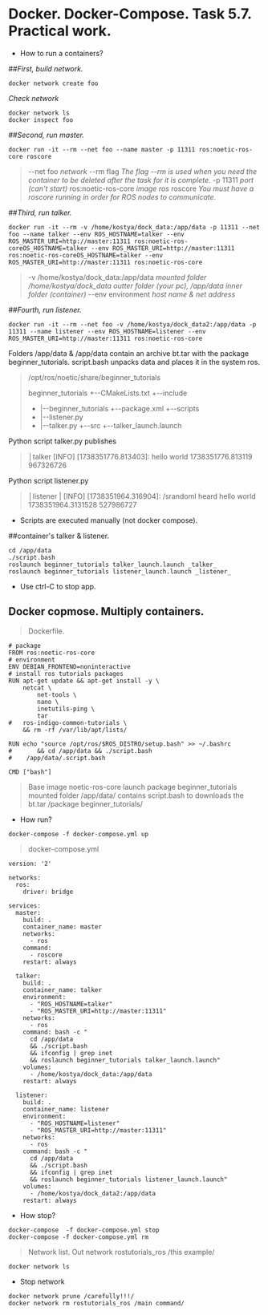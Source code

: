 # Docker. Docker-Compose. Task 5.7. Practical work.

- How to run a containers?

##_First, build network._

```
docker network create foo
```

_Check network_

```
docker network ls
docker inspect foo
```

##_Second, run master._

```
docker run -it --rm --net foo --name master -p 11311 ros:noetic-ros-core roscore
``` 

> --net foo _network_
> --rm flag _The flag --rm is used when you need the container to be deleted after the task for it is complete._
> -p 11311 _port (can't start)_
> ros:noetic-ros-core _image ros_
> roscore _You must have a roscore running in order for ROS nodes to communicate._

##_Third, run talker._

```
docker run -it --rm -v /home/kostya/dock_data:/app/data -p 11311 --net foo --name talker --env ROS_HOSTNAME=talker --env ROS_MASTER_URI=http://master:11311 ros:noetic-ros-coreOS_HOSTNAME=talker --env ROS_MASTER_URI=http://master:11311 ros:noetic-ros-coreOS_HOSTNAME=talker --env ROS_MASTER_URI=http://master:11311 ros:noetic-ros-core
```

> -v /home/kostya/dock_data:/app/data _mounted folder /home/kostya/dock_data outter folder (your pc), /app/data inner folder (container)_
> --env environment _host name & net address_

##_Fourth, run listener._

```
docker run -it --rm --net foo -v /home/kostya/dock_data2:/app/data -p 11311 --name listener --env ROS_HOSTNAME=listener --env ROS_MASTER_URI=http://master:11311 ros:noetic-ros-core
```

Folders /app/data & /app/data contain an archive bt.tar with the package beginner_tutorials. script.bash unpacks data and places it in the system ros.

>
> /opt/ros/noetic/share/beginner_tutorials
>
> beginner_tutorials
>   +--CMakeLists.txt
>   +--include
>   +  |--beginner_tutorials
>   +--package.xml
>   +--scripts
>   +  |--listener.py
>   +  |--talker.py
>   +--src
>   +--talker_launch.launch
>

Python script talker.py publishes 

>
> │talker [INFO] [1738351776.813403]: hello world 1738351776.813119 967326726 
>

Python script listener.py

>
> │listener  | [INFO] [1738351964.316904]: /srandomI heard hello world 1738351964.3131528 527986727
>

- Scripts are executed manually (not docker compose).

##container's talker & listener.

```
cd /app/data
./script.bash
roslaunch beginner_tutorials talker_launch.launch _talker_
roslaunch beginner_tutorials listener_launch.launch _listener_
```

- Use ctrl-C to stop app.

## Docker copmose. Multiply containers.

> Dockerfile.

```
# package
FROM ros:noetic-ros-core
# environment
ENV DEBIAN_FRONTEND=noninteractive
# install ros tutorials packages
RUN apt-get update && apt-get install -y \
    netcat \
		net-tools \
		nano \
		inetutils-ping \
		tar
#   ros-indigo-common-tutorials \
    && rm -rf /var/lib/apt/lists/

RUN echo "source /opt/ros/$ROS_DISTRO/setup.bash" >> ~/.bashrc
#		&& cd /app/data && ./script.bash
#    /app/data/.script.bash

CMD ["bash"]
```

> Base image noetic-ros-core
> launch package beginner_tutorials
> mounted folder /app/data/ contains script.bash to downloads the bt.tar /package beginner_tutorials/

- How run?

```
docker-compose -f docker-compose.yml up
```

> docker-compose.yml

```
version: '2'

networks:
  ros:
    driver: bridge

services:      
  master:
    build: .
    container_name: master
    networks:
      - ros
    command:
      - roscore
    restart: always

  talker:
    build: .
    container_name: talker
    environment:
      - "ROS_HOSTNAME=talker"
      - "ROS_MASTER_URI=http://master:11311"
    networks:
      - ros
    command: bash -c "
      cd /app/data
      && ./script.bash
      && ifconfig | grep inet
      && roslaunch beginner_tutorials talker_launch.launch"
    volumes:
      - /home/kostya/dock_data:/app/data
    restart: always

  listener:
    build: .
    container_name: listener
    environment:
      - "ROS_HOSTNAME=listener"
      - "ROS_MASTER_URI=http://master:11311"
    networks:
      - ros
    command: bash -c "
      cd /app/data
      && ./script.bash
      && ifconfig | grep inet      
      && roslaunch beginner_tutorials listener_launch.launch"
    volumes:
      - /home/kostya/dock_data2:/app/data
    restart: always
```

- How stop?

```
docker-compose  -f docker-compose.yml stop
docker-compose -f docker-compose.yml rm
```

> Network list. Out network rostutorials_ros /this example/

```
docker network ls
```

- Stop network

```
docker network prune /carefully!!!/
docker network rm rostutorials_ros /main command/
```

